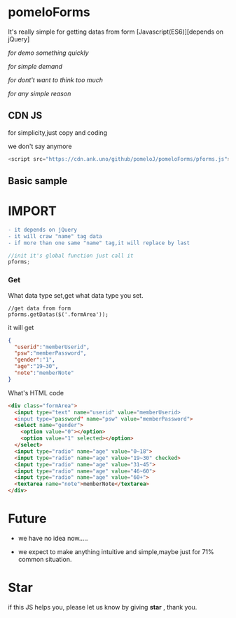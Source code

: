 # pomeloForms
 It's really simple for getting datas from form [Javascript(ES6)][depends on jQuery]

*for demo something quickly*

*for simple demand*

*for dont't want to think too much*

*for any simple reason*

## CDN JS
for simplicity,just copy and coding

we don't say anymore
```javascript
<script src="https://cdn.ank.uno/github/pomeloJ/pomeloForms/pforms.js"></script>
```

## Basic sample

# IMPORT
```diff
- it depends on jQuery
- it will craw "name" tag data
- if more than one same "name" tag,it will replace by last
```

```javascript
//init it's global function just call it
pforms;
```
### Get
What data type set,get what data type you set.  
```javascirpt
//get data from form
pforms.getDatas($('.formArea'));
```
it will get
```JSON
{
  "userid":"memberUserid",
  "psw":"memberPassword",
  "gender":"1",
  "age":"19~30",
  "note":"memberNote"
}
```
What's HTML code
```HTML
<div class="formArea">
  <input type="text" name="userid" value="memberUserid>
  <input type="password" name="psw" value="memberPassword">
  <select name="gender">
    <option value="0"></option>
    <option value="1" selected></option>
  </select>
  <input type="radio" name="age" value="0~18">
  <input type="radio" name="age" value="19~30" checked>
  <input type="radio" name="age" value="31~45">
  <input type="radio" name="age" value="46~60">
  <input type="radio" name="age" value="60+">
  <textarea name="note">memberNote</textarea>
</div>
```

# Future
* we have no idea now.....

* we expect to make anything intuitive and simple,maybe just for 71% common situation.

# Star
if this JS helps you, please let us know by giving **star** , thank you.
